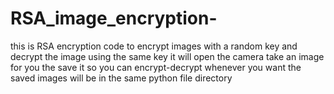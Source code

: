 # RSA_image_encryption-
this is RSA encryption code to encrypt images with a random key and decrypt the image using the same key
it will open the camera take an image for you the save it so you can encrypt-decrypt whenever you want 
the saved images will be in the same python file directory 
